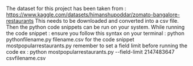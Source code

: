 The dataset for this project has been taken from : https://www.kaggle.com/datasets/himanshupoddar/zomato-bangalore-restaurants
This needs to be downloaded and converted into a csv file.
Then the python code snippets can be run on your system.
While running the code snippet : 
ensure you follow this syntax on your terminal : python pythonfilename.py filename.csv
for the code snippet mostpopularrestaurants.py remember to set a field limit before running the code
ex : python  mostpopularrestaurants.py --field-limit 2147483647 csvfilename.csv

